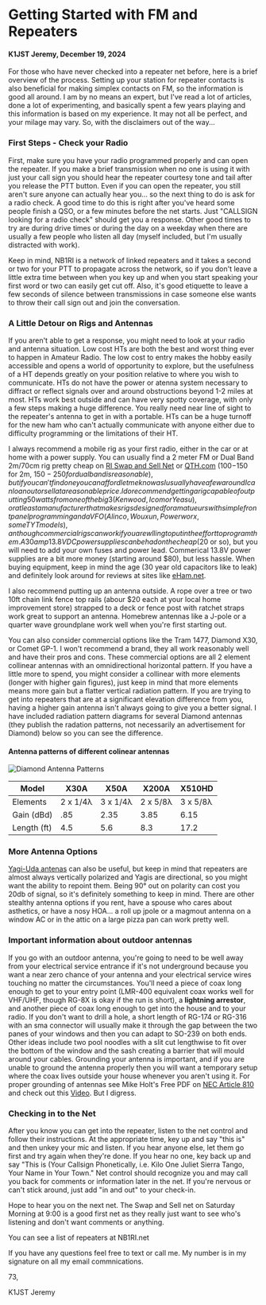 # Getting Started with FM and Repeaters

#### K1JST Jeremy, December 19, 2024

For those who have never checked into a repeater net before, here is a brief overview of the process. Setting up your station for repeater contacts is also beneficial for making simplex contacts on FM, so the information is good all around. I am by no means an expert, but I've read a lot of articles, done a lot of experimenting, and basically spent a few years playing and this information is based on my experience. It may not all be perfect, and your milage may vary. So, with the disclaimers out of the way...

### First Steps - Check your Radio

First, make sure you have your radio programmed properly and can open the repeater. If you make a brief transmission when no one is using it with just your call sign you should hear the repeater courtesy tone and tail after you release the PTT button. Even if you can open the repeater, you still aren't sure anyone can actually hear you... so the next thing to do is ask for a radio check. A good time to do this is right after you've heard some people finish a QSO, or a few minutes before the net starts. Just "CALLSIGN looking for a radio check" should get you a response. Other good times to try are during drive times or during the day on a weekday when there are usually a few people who listen all day (myself included, but I'm usually distracted with work).

Keep in mind, NB1RI is a network of linked repeaters and it takes a second or two for your PTT to propagate across the network, so if you don't leave a little extra time between when you key up and when you start speaking your first word or two can easily get cut off. Also, it's good etiquette to leave a few seconds of silence between transmissions in case someone else wants to throw their call sign out and join the conversation.

### A Little Detour on Rigs and Antennas

If you aren't able to get a response, you might need to look at your radio and antenna situation. Low cost HTs are both the best and worst thing ever to happen in Amateur Radio. The low cost to entry makes the hobby easily accessible and opens a world of opportunity to explore, but the usefulness of a HT depends greatly on your position relative to where you wish to communicate. HTs do not have the power or atenna system necessary to diffract or reflect signals over and around obstructions beyond 1-2 miles at most. HTs work best outside and can have very spotty coverage, with only a few steps making a huge difference. You really need near line of sight to the repeater's antenna to get in with a portable. HTs can be a huge turnoff for the new ham who can't actually communicate with anyone either due to difficulty programming or the limitations of their HT.

I always recommend a mobile rig as your first radio, either in the car or at home with a power supply. You can usually find a 2 meter FM or Dual Band 2m/70cm rig pretty cheap on [RI Swap and Sell Net](https://riswap.net) or [QTH.com](https://swap.qth.com/) ($100-$150 for 2m, $150-250 for dual band is reasonable), but if you can't find one you can afford let me know as I usually have a few around I can loan out or sell at a reasonable price. I do recommend getting a rig capable of outputting 50 watts from one of the big 3 (Kenwood, Icom or Yeasu), or at least a manufacturer that makes rigs designed for amatueurs with simple front panel programming and a VFO (Alinco, Wouxun, Powerworx, some TYT models), anthough commercial rigs can work if you are wlling to put in the effort to program them. A 30 amp 13.8V DC power supplies can be had on the cheap ($20 or so), but you will need to add your own fuses and power lead. Commerical 13.8V power supplies are a bit more money (starting around $80), but less hassle. When buying equipment, keep in mind the age (30 year old capacitors like to leak) and definitely look around for reviews at sites like [eHam.net](https://www.eham.net/reviews/index).

I also recommend putting up an antenna outside. A rope over a tree or two 10ft chain link fence top rails (abour $20 each at your local home improvement store) strapped to a deck or fence post with ratchet straps work great to support an antenna. Homebrew antennas like a J-pole or a quarter wave groundplane work well when you're first starting out.

You can also consider commercial options like the Tram 1477, Diamond X30, or Comet GP-1. I won't recommend a brand, they all work reasonably well and have their pros and cons. These commercial options are all 2 element collinear antennas with an omnidirectional horizontal pattern. If you have a little more to spend, you might consider a collinear with more elements (longer with higher gain figures), just keep in mind that more elements means more gain but a flatter vertical radiation pattern. If you are trying to get into repeaters that are at a significant elevation difference from you, having a higher gain antenna isn't always going to give you a better signal. I have included radiation pattern diagrams for several Diamond antennas (they publish the radation patterns, not necessarily an advertisement for Diamond) below so you can see the difference.

#### Antenna patterns of different colinear antennas

![Diamond Antenna Patterns](https://k1jst.github.io/riares-docs/diamond_ant-patterns.png)

| Model       | X30A     | X50A     | X200A    | X510HD   |
| ----------- | -------- | -------- | -------- | -------- |
| Elements    | 2 x 1/4λ | 3 x 1/4λ | 2 x 5/8λ | 3 x 5/8λ |
| Gain (dBd)  | .85      | 2.35     | 3.85     | 6.15     |
| Length (ft) | 4.5      | 5.6      | 8.3      | 17.2     |

### More Antenna Options

[Yagi-Uda antenas](https://k1jst.github.io/riares-docs/nist_nbs-tn-688-yagi.pdf) can also be useful, but keep in mind that repeaters are almost always vertically polarized and Yagis are directional, so you might want the ability to repoint them. Being 90° out on polarity can cost you 20db of signal, so it's definitely something to keep in mind. There are other stealthy antenna options if you rent, have a spouse who cares about asthetics, or have a nosy HOA... a roll up jpole or a magmout antenna on a window AC or in the attic on a large pizza pan can work pretty well.

### Important information about outdoor antennas

If you go with an outdoor antenna, you're going to need to be well away from your electrical service entrance if it's not underground because you want a near zero chance of your antenna and your electrical service wires touching no matter the circumstances. You'll need a piece of coax long enough to get to your entry point (LMR-400 equivalent coax works well for VHF/UHF, though RG-8X is okay if the run is short), a **lightning arrestor**, and another piece of coax long enough to get into the house and to your radio. If you don't want to drill a hole, a short length of RG-174 or RG-316 with an sma connector will usually make it through the gap between the two panes of your windows and then you can adapt to SO-239 on both ends. Other ideas include two pool noodles with a slit cut lengthwise to fit over the bottom of the window and the sash creating a barrier that will mould around your cables.  Grounding your antenna is important, and if you are unable to ground the antenna properly then you will want a temporary setup where the coax lives outside your house whenever you aren't using it. For proper grounding of antennas see Mike Holt's Free PDF on [NEC Article 810](https://k1jst.github.io/riares-docs/mikeholt_NEC-810.21.pdf) and check out this [Video](https://youtu.be/WRv8AKVAfyc). But I digress.

### Checking in to the Net

After you know you can get into the repeater, listen to the net control and follow their instructions. At the appropriate time, key up and say "this is" and then unkey your mic and listen. If you hear anyone else, let them go first and try again when they're done. If you hear no one, key back up and say "This is (Your Callsign Phonetically, i.e. Kilo One Juliet Sierra Tango, Your Name in Your Town." Net control should recognize you and may call you back for comments or information later in the net. If you're nervous or can't stick around, just add "in and out" to your check-in.

Hope to hear you on the next net. The Swap and Sell net on Saturday Morning at 9:00 is a good first net as they really just want to see who's listening and don't want comments or anything.

You can see a list of repeaters at NB1RI.net

If you have any questions feel free to text or call me. My number is in my signature on all my email commnications.

73,

K1JST Jeremy
